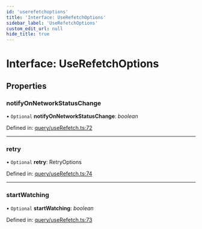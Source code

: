 ```yaml
---
id: 'userefetchoptions'
title: 'Interface: UseRefetchOptions'
sidebar_label: 'UseRefetchOptions'
custom_edit_url: null
hide_title: true
---
```


# Interface: UseRefetchOptions

## Properties

### notifyOnNetworkStatusChange

• `Optional` **notifyOnNetworkStatusChange**: _boolean_

Defined in: [query/useRefetch.ts:72](https://github.com/gqless/new_gqless/blob/master/packages/react/src/query/useRefetch.ts#L72)

---

### retry

• `Optional` **retry**: RetryOptions

Defined in: [query/useRefetch.ts:74](https://github.com/gqless/new_gqless/blob/master/packages/react/src/query/useRefetch.ts#L74)

---

### startWatching

• `Optional` **startWatching**: _boolean_

Defined in: [query/useRefetch.ts:73](https://github.com/gqless/new_gqless/blob/master/packages/react/src/query/useRefetch.ts#L73)
